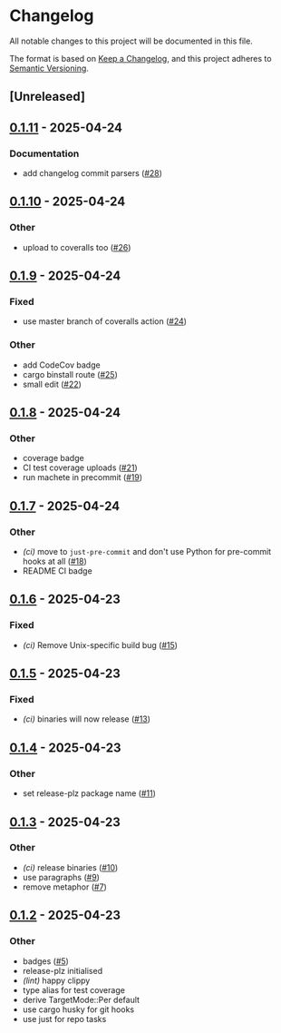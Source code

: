 # Changelog

All notable changes to this project will be documented in this file.

The format is based on [Keep a Changelog](https://keepachangelog.com/en/1.0.0/),
and this project adheres to [Semantic Versioning](https://semver.org/spec/v2.0.0.html).

## [Unreleased]

## [0.1.11](https://github.com/lmmx/isotarp/compare/v0.1.10...v0.1.11) - 2025-04-24

### <!-- 4 -->Documentation

- add changelog commit parsers ([#28](https://github.com/lmmx/isotarp/pull/28))

## [0.1.10](https://github.com/lmmx/isotarp/compare/v0.1.9...v0.1.10) - 2025-04-24

### Other

- upload to coveralls too ([#26](https://github.com/lmmx/isotarp/pull/26))

## [0.1.9](https://github.com/lmmx/isotarp/compare/v0.1.8...v0.1.9) - 2025-04-24

### Fixed

- use master branch of coveralls action ([#24](https://github.com/lmmx/isotarp/pull/24))

### Other

- add CodeCov badge
- cargo binstall route ([#25](https://github.com/lmmx/isotarp/pull/25))
- small edit ([#22](https://github.com/lmmx/isotarp/pull/22))

## [0.1.8](https://github.com/lmmx/isotarp/compare/v0.1.7...v0.1.8) - 2025-04-24

### Other

- coverage badge
- CI test coverage uploads ([#21](https://github.com/lmmx/isotarp/pull/21))
- run machete in precommit ([#19](https://github.com/lmmx/isotarp/pull/19))

## [0.1.7](https://github.com/lmmx/isotarp/compare/v0.1.6...v0.1.7) - 2025-04-24

### Other

- *(ci)* move to `just-pre-commit` and don't use Python for pre-commit hooks at all ([#18](https://github.com/lmmx/isotarp/pull/18))
- README CI badge

## [0.1.6](https://github.com/lmmx/isotarp/compare/v0.1.5...v0.1.6) - 2025-04-23

### Fixed

- *(ci)* Remove Unix-specific build bug ([#15](https://github.com/lmmx/isotarp/pull/15))

## [0.1.5](https://github.com/lmmx/isotarp/compare/v0.1.4...v0.1.5) - 2025-04-23

### Fixed

- *(ci)* binaries will now release ([#13](https://github.com/lmmx/isotarp/pull/13))

## [0.1.4](https://github.com/lmmx/isotarp/compare/v0.1.3...v0.1.4) - 2025-04-23

### Other

- set release-plz package name ([#11](https://github.com/lmmx/isotarp/pull/11))

## [0.1.3](https://github.com/lmmx/isotarp/compare/v0.1.2...v0.1.3) - 2025-04-23

### Other

- *(ci)* release binaries ([#10](https://github.com/lmmx/isotarp/pull/10))
- use paragraphs ([#9](https://github.com/lmmx/isotarp/pull/9))
- remove metaphor ([#7](https://github.com/lmmx/isotarp/pull/7))

## [0.1.2](https://github.com/lmmx/isotarp/compare/v0.1.1...v0.1.2) - 2025-04-23

### Other

- badges ([#5](https://github.com/lmmx/isotarp/pull/5))
- release-plz initialised
- *(lint)* happy clippy
- type alias for test coverage
- derive TargetMode::Per default
- use cargo husky for git hooks
- use just for repo tasks
